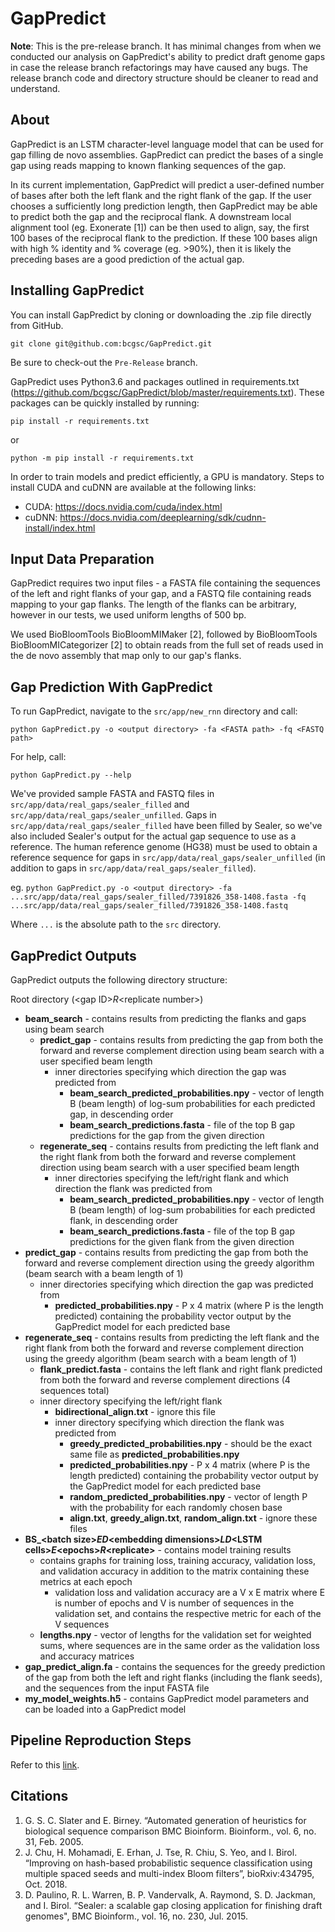 # GapPredict
**Note**: This is the pre-release branch. It has minimal changes from when we conducted our analysis on GapPredict's ability to predict draft genome gaps in case the release branch refactorings may have caused any bugs. The release branch code and directory structure should be cleaner to read and understand.

## About
GapPredict is an LSTM character-level language model that can be used for gap filling de novo assemblies. GapPredict can predict the bases of a single gap using reads mapping to known flanking sequences of the gap. 

In its current implementation, GapPredict will predict a user-defined number of bases after both the left flank and the right flank of the gap. If the user chooses a sufficiently long prediction length, then GapPredict may be able to predict both the gap and the reciprocal flank. A downstream local alignment tool (eg. Exonerate [1]) can be then used to align, say, the first 100 bases of the reciprocal flank to the prediction. If these 100 bases align with high % identity and % coverage (eg. >90%), then it is likely the preceding bases are a good prediction of the actual gap.

## Installing GapPredict
You can install GapPredict by cloning or downloading the .zip file directly from GitHub.

`git clone git@github.com:bcgsc/GapPredict.git`

Be sure to check-out the `Pre-Release` branch.

GapPredict uses Python3.6 and packages outlined in requirements.txt (https://github.com/bcgsc/GapPredict/blob/master/requirements.txt). These packages can be quickly installed by running:

`pip install -r requirements.txt`

or

`python -m pip install -r requirements.txt`

In order to train models and predict efficiently, a GPU is mandatory. Steps to install CUDA and cuDNN are available at the following links:

* CUDA: https://docs.nvidia.com/cuda/index.html
* cuDNN: https://docs.nvidia.com/deeplearning/sdk/cudnn-install/index.html

## Input Data Preparation
GapPredict requires two input files - a FASTA file containing the sequences of the left and right flanks of your gap, and a FASTQ file containing reads mapping to your gap flanks. The length of the flanks can be arbitrary, however in our tests, we used uniform lengths of 500 bp.

We used BioBloomTools BioBloomMIMaker [2], followed by BioBloomTools BioBloomMICategorizer [2] to obtain reads from the full set of reads used in the de novo assembly that map only to our gap's flanks.

## Gap Prediction With GapPredict
To run GapPredict, navigate to the `src/app/new_rnn` directory and call:

`python GapPredict.py -o <output directory> -fa <FASTA path> -fq <FASTQ path>`

For help, call:

`python GapPredict.py --help`

We've provided sample FASTA and FASTQ files in `src/app/data/real_gaps/sealer_filled` and `src/app/data/real_gaps/sealer_unfilled`. Gaps in `src/app/data/real_gaps/sealer_filled` have been filled by Sealer, so we've also included Sealer's output for the actual gap sequence to use as a reference. The human reference genome (HG38) must be used to obtain a reference sequence for gaps in `src/app/data/real_gaps/sealer_unfilled` (in addition to gaps in `src/app/data/real_gaps/sealer_filled`).

eg. `python GapPredict.py -o <output directory> -fa ...src/app/data/real_gaps/sealer_filled/7391826_358-1408.fasta -fq ...src/app/data/real_gaps/sealer_filled/7391826_358-1408.fastq`

Where `...` is the absolute path to the `src` directory.
## GapPredict Outputs
GapPredict outputs the following directory structure:

Root directory (\<gap ID\>_R_\<replicate number\>)
* **beam_search** - contains results from predicting the flanks and gaps using beam search
  * **predict_gap** - contains results from predicting the gap from both the forward and reverse complement direction using beam search with a user specified beam length
    * inner directories specifying which direction the gap was predicted from
      * **beam_search_predicted_probabilities.npy** - vector of length B (beam length) of log-sum probabilities for each predicted gap, in descending order 
      * **beam_search_predictions.fasta** - file of the top B gap predictions for the gap from the given direction
  * **regenerate_seq** - contains results from predicting the left flank and the right flank from both the forward and reverse complement direction using beam search with a user specified beam length
    * inner directories specifying the left/right flank and which direction the flank was predicted from
      * **beam_search_predicted_probabilities.npy** - vector of length B (beam length) of log-sum probabilities for each predicted flank, in descending order 
      * **beam_search_predictions.fasta** - file of the top B gap predictions for the given flank from the given direction
* **predict_gap** - contains results from predicting the gap from both the forward and reverse complement direction using the greedy algorithm (beam search with a beam length of 1)
    * inner directories specifying which direction the gap was predicted from
      * **predicted_probabilities.npy** - P x 4 matrix (where P is the length predicted) containing the probability vector output by the GapPredict model for each predicted base
* **regenerate_seq** - contains results from predicting the left flank and the right flank from both the forward and reverse complement direction using the greedy algorithm (beam search with a beam length of 1)
    * **flank_predict.fasta** - contains the left flank and right flank predicted from both the forward and reverse complement directions (4 sequences total)
    * inner directory specifying the left/right flank
      * **bidirectional_align.txt** - ignore this file
      * inner directory specifying which direction the flank was predicted from
        * **greedy_predicted_probabilities.npy** - should be the exact same file as **predicted_probabilities.npy**
        * **predicted_probabilities.npy** - P x 4 matrix (where P is the length predicted) containing the probability vector output by the GapPredict model for each predicted base
        * **random_predicted_probabilities.npy** - vector of length P with the probability for each randomly chosen base
        * **align.txt**, **greedy_align.txt**, **random_align.txt** - ignore these files
* **BS_\<batch size\>_ED_\<embedding dimensions\>_LD_\<LSTM cells\>_E_\<epochs\>_R_\<replicate\>** - contains model training results
  * contains graphs for training loss, training accuracy, validation loss, and validation accuracy in addition to the matrix containing these metrics at each epoch
    * validation loss and validation accuracy are a V x E matrix where E is number of epochs and V is number of sequences in the validation set, and contains the respective metric for each of the V sequences
  * **lengths.npy** - vector of lengths for the validation set for weighted sums, where sequences are in the same order as the validation loss and accuracy matrices
* **gap_predict_align.fa** - contains the sequences for the greedy prediction of the gap from both the left and right flanks (including the flank seeds), and the sequences from the input FASTA file 
* **my_model_weights.h5** - contains GapPredict model parameters and can be loaded into a GapPredict model

## Pipeline Reproduction Steps
Refer to this [link](https://github.com/bcgsc/GapPredict/tree/Reproduction_Steps/scripts).

## Citations
1.	G. S. C. Slater and E. Birney. “Automated generation of heuristics for biological sequence comparison BMC Bioinform. Bioinform., vol. 6, no. 31, Feb. 2005.
2.	J. Chu, H. Mohamadi, E. Erhan, J. Tse, R. Chiu, S. Yeo, and I. Birol. “Improving on hash-based probabilistic sequence classification using multiple spaced seeds and multi-index Bloom filters”, bioRxiv:434795, Oct. 2018.
3.  D. Paulino, R. L. Warren, B. P. Vandervalk, A. Raymond, S. D. Jackman, and I. Birol. “Sealer: a scalable gap closing application for finishing draft genomes", BMC Bioinform., vol. 16, no. 230, Jul. 2015.
